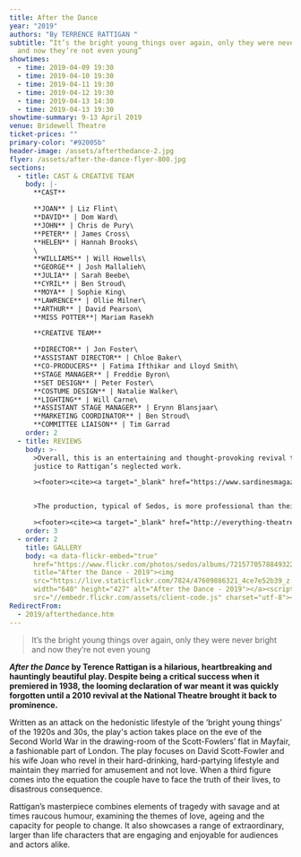 ```yaml
---
title: After the Dance
year: "2019"
authors: "By TERRENCE RATTIGAN "
subtitle: “It’s the bright young things over again, only they were never bright
  and now they’re not even young”
showtimes:
  - time: 2019-04-09 19:30
  - time: 2019-04-10 19:30
  - time: 2019-04-11 19:30
  - time: 2019-04-12 19:30
  - time: 2019-04-13 14:30
  - time: 2019-04-13 19:30
showtime-summary: 9-13 April 2019
venue: Bridewell Theatre
ticket-prices: ""
primary-color: "#92005b"
header-image: /assets/afterthedance-2.jpg
flyer: /assets/after-the-dance-flyer-800.jpg
sections:
  - title: CAST & CREATIVE TEAM
    body: |-
      **CAST**

      **JOAN** | Liz Flint\
      **DAVID** | Dom Ward\
      **JOHN** | Chris de Pury\
      **PETER** | James Cross\
      **HELEN** | Hannah Brooks\
      \
      **WILLIAMS** | Will Howells\
      **GEORGE** | Josh Mallalieh\
      **JULIA** | Sarah Beebe\
      **CYRIL** | Ben Stroud\
      **MOYA** | Sophie King\
      **LAWRENCE** | Ollie Milner\
      **ARTHUR** | David Pearson\
      **MISS POTTER**| Mariam Rasekh

      **CREATIVE TEAM**

      **DIRECTOR** | Jon Foster\
      **ASSISTANT DIRECTOR** | Chloe Baker\
      **CO-PRODUCERS** | Fatima Ifthikar and Lloyd Smith\
      **STAGE MANAGER** | Freddie Byron\
      **SET DESIGN** | Peter Foster\
      **COSTUME DESIGN** | Natalie Walker\
      **LIGHTING** | Will Carne\
      **ASSISTANT STAGE MANAGER** | Erynn Blansjaar\
      **MARKETING COORDINATOR** | Ben Stroud\
      **COMMITTEE LIAISON** | Tim Garrad
    order: 2
  - title: REVIEWS
    body: >-
      >Overall, this is an entertaining and thought-provoking revival that does
      justice to Rattigan’s neglected work.

      ><footer><cite><a target="_blank" href="https://www.sardinesmagazine.co.uk/review/after-the-dance/">After the Dance, 2019, Sardines</a></cite></footer>


      >The production, typical of Sedos, is more professional than their amateur dramatics moniker might imply, and is certainly one to consider if you’re a nearby City worker keen to take in some fringe theatre that certainly punches above its weight.

      ><footer><cite><a target="_blank" href="http://everything-theatre.co.uk/2019/04/after-the-dance-review.html">After the Dance, 2019, Everything Theatre</a></cite></footer>
    order: 3
  - order: 2
    title: GALLERY
    body: <a data-flickr-embed="true"
      href="https://www.flickr.com/photos/sedos/albums/72157705788493225"
      title="After the Dance - 2019"><img
      src="https://live.staticflickr.com/7824/47609886321_4ce7e52b39_z.jpg"
      width="640" height="427" alt="After the Dance - 2019"></a><script async
      src="//embedr.flickr.com/assets/client-code.js" charset="utf-8"></script>
RedirectFrom:
  - 2019/afterthedance.htm
---
```

> It’s the bright young things over again, only they were never bright and now they’re not even young

***After the Dance* by Terence Rattigan is a hilarious, heartbreaking and hauntingly beautiful play. Despite being a critical success when it premiered in 1938, the looming declaration of war meant it was quickly forgotten until a 2010 revival at the National Theatre brought it back to prominence.**

Written as an attack on the hedonistic lifestyle of the ‘bright young things’ of the 1920s and 30s, the play's action takes place on the eve of the Second World War in the drawing-room of the Scott-Fowlers’ flat in Mayfair, a fashionable part of London. The play focuses on David Scott-Fowler and his wife Joan who revel in their hard-drinking, hard-partying lifestyle and maintain they married for amusement and not love. When a third figure comes into the equation the couple have to face the truth of their lives, to disastrous consequence.

Rattigan’s masterpiece combines elements of tragedy with savage and at times raucous humour, examining the themes of love, ageing and the capacity for people to change. It also showcases a range of extraordinary, larger than life characters that are engaging and enjoyable for audiences and actors alike.
